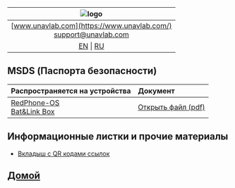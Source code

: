 
| ![logo](https://ucnl.github.io/documentation/sm_logo.png) |
| :---: |
| [www.unavlab.com](https://www.unavlab.com/) <br/> [support@unavlab.com](mailto:support@unavlab.com) |
| [EN](misc_en.md) \| [RU](misc_ru.md) |

## MSDS (Паспорта безопасности)

| Распространяется на устройства | Документ |
| :--- | :--- |
| [RedPhone-OS](/documentation/RU/RedPhone/RedPhone_OS_Specification_ru.md) <br/> [Bat&Link Box](/documentation/RU/Zima/Bat_n_link_box_Specification_ru.md) | [Открыть файл \(pdf\)](\documentation\MSDS_BATLINK_LiFePO4_ru.pdf) |


## Информационные листки и прочие материалы
* [Вкладыш с QR кодами ссылок](/documentation/RU/Misc/l2c.md)

## [Домой](README_RU.md)

